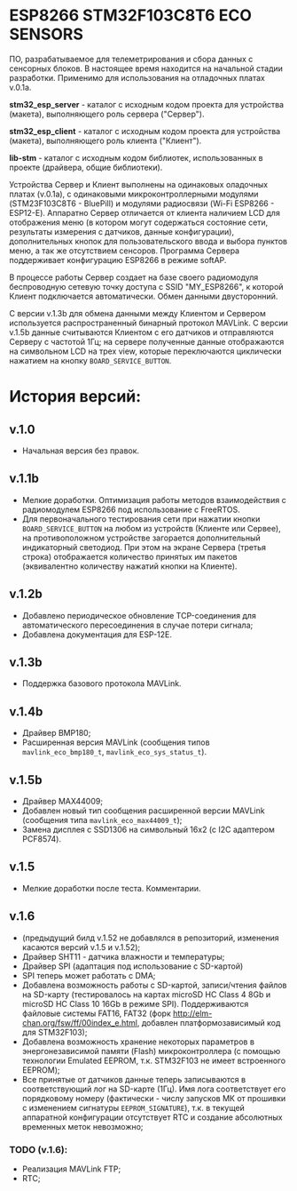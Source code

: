 # ESP8266 STM32F103C8T6 ECO SENSORS

ПО, разрабатываемое для телеметрирования и сбора данных с сенсорных блоков. В настоящее время находится на начальной стадии разработки. Применимо для использования на отладочных платах v.0.1a. 

**stm32_esp_server** - каталог с исходным кодом проекта для устройства (макета), выполняющего роль сервера ("Сервер").

**stm32_esp_client** - каталог с исходным кодом проекта для устройства (макета), выполняющего роль клиента ("Клиент").

**lib-stm** - каталог с исходным кодом библиотек, использованных в проекте (драйвера, общие библиотеки).

Устройства Сервер и Клиент выполнены на одинаковых оладочных платах (v.0.1a), с одинаковыми микроконтроллерными модулями (STM23F103C8T6 - BluePill) и модулями радиосвязи (Wi-Fi ESP8266 - ESP12-E). Аппаратно Сервер отличается от клиента наличием LCD для отображения меню (в котором могут содержаться состояние сети, результаты измерения с датчиков, данные конфигурации), дополнительных кнопок для пользовательского ввода и выбора пунктов меню, а так же отсутствием сенсоров. Программа Сервера поддерживает конфигурацию ESP8266 в режиме softAP.

В процессе работы Сервер создает на базе своего радиомодуля беспроводную сетевую точку доступа с SSID "MY_ESP8266", к которой Клиент подключается автоматически. Обмен данными двусторонний.

С версии v.1.3b для обмена данными между Клиентом и Сервером используется распространенный бинарный протокол MAVLink. С версии v.1.5b данные считываются Клиентом с его датчиков и отправляются Серверу с частотой 1Гц; на сервере полученные данные отображаются на символьном LCD на трех view, которые переключаются циклически нажатием на кнопку `BOARD_SERVICE_BUTTON`.

# История версий:

## v.1.0
* Начальная версия без правок.

## v.1.1b
* Мелкие доработки. Оптимизация работы методов взаимодействия с радиомодулем ESP8266 под использование с FreeRTOS.
* Для первоначального тестирования сети при нажатии кнопки `BOARD_SERVICE_BUTTON` на любом из устройств (Клиенте или Сервее), на противоположном устройстве загорается дополнительный индикаторный светодиод. При этом на экране Сервера (третья строка) отображается количество принятых им пакетов (эквивалентно количеству нажатий кнопки на Клиенте).

## v.1.2b
* Добавлено периодическое обновление TCP-соединения для автоматического пересоединения в случае потери сигнала;
* Добавлена документация для ESP-12E.

## v.1.3b
* Поддержка базового протокола MAVLink.

## v.1.4b
* Драйвер BMP180;
* Расширенная версия MAVLink (сообщения типов `mavlink_eco_bmp180_t`, `mavlink_eco_sys_status_t`).

## v.1.5b
* Драйвер MAX44009;
* Добавлен новый тип сообщения расширенной версии MAVLink (сообщения типа `mavlink_eco_max44009_t`);
* Замена дисплея с SSD1306 на символьный 16х2 (с I2C адаптером PCF8574).

## v.1.5
* Мелкие доработки после теста. Комментарии.

## v.1.6
* (предыдущий билд v.1.52 не добавлялся в репозиторий, изменения касаются версий v.1.5 и v.1.52);
* Драйвер SHT11 - датчика влажности и температуры;
* Драйвер SPI (адаптация под использование с SD-картой)
* SPI теперь может работать с DMA;
* Добавлена возможность работы с SD-картой, записи/чтения файлов на SD-карту (тестировалось на картах microSD HC Class 4 8Gb и microSD HC Class 10 16Gb в режиме SPI). Поддерживаются файловые системы FAT16, FAT32 (форк <http://elm-chan.org/fsw/ff/00index_e.html>, добавлен платформозависимый код для STM32F103);
* Добавлена возможность хранение некоторых параметров в энергонезависимой памяти (Flash) микроконтроллера (с помощью технологии Emulated EEPROM, т.к. STM32F103 не имеет встроенного EEPROM);
* Все принятые от датчиков данные теперь записываются в соответствующий лог на SD-карте (1Гц). Имя лога соответствует его порядковому номеру (фактически - числу запусков МК от прошивки с изменением сигнатуры `EEPROM_SIGNATURE`), т.к. в текущей аппаратной конфигурации отсутствует RTC и создание абсолютных временных меток невозможно;

### TODO (v.1.6):
* Реализация MAVLink FTP;
* RTC;